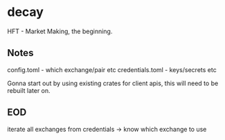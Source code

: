 # decay
HFT - Market Making, the beginning.

## Notes
config.toml - which exchange/pair etc
credentials.toml - keys/secrets etc

Gonna start out by using existing crates for client apis, this will need to be rebuilt later on.

## EOD
iterate all exchanges from credentials -> know which exchange to use